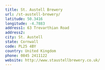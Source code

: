 ```yaml
---
title: St. Austell Brewery
url: /st-austell-brewery/
latitude: 50.3416
longitude: -4.7883
address1: 63 Trevarthian Road
address2: 
city: St. Austell
state: Cornwall
code: PL25 4BY
country: United Kingdom
phone: 0845 2411122
website: http://www.staustellbrewery.co.uk/
---
```


